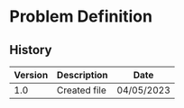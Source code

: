 # Problem Definition

## History

| Version | Description  | Date       |
| ------- | ------------ | ---------- |
| 1.0     | Created file | 04/05/2023 |
